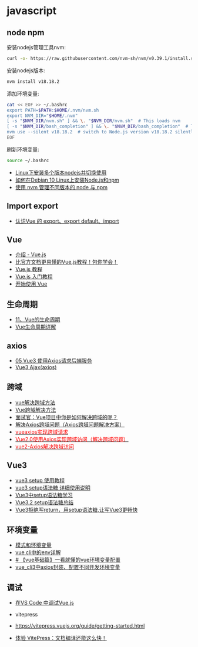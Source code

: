 # javascript

## node npm

安装nodejs管理工具nvm:

```bash
curl -o- https://raw.githubusercontent.com/nvm-sh/nvm/v0.39.1/install.sh | bash
```

安装nodejs版本:

```bash
nvm install v18.18.2
```

添加环境变量:

```bash
cat << EOF >> ~/.bashrc
export PATH=$PATH:$HOME/.nvm/nvm.sh
export NVM_DIR="$HOME/.nvm"
[ -s "$NVM_DIR/nvm.sh" ] && \. "$NVM_DIR/nvm.sh"  # This loads nvm
[ -s "$NVM_DIR/bash_completion" ] && \. "$NVM_DIR/bash_completion"  # This loads nvm bash_completion
nvm use --silent v18.18.2  # switch to Node.js version v18.18.2 silently
EOF
```

刷新环境变量:

```bash
source ~/.bashrc
```

- [Linux下安装多个版本nodejs并切换使用](https://blog.csdn.net/u012762641/article/details/106050625)
- [如何在Debian 10 Linux上安装Node.js和npm](https://www.myfreax.com/how-to-install-node-js-on-debian-10/)
- [使用 nvm 管理不同版本的 node 与 npm](https://www.runoob.com/w3cnote/nvm-manager-node-versions.html)

## Import export

- [认识Vue 的 export、export default、import](https://blog.csdn.net/harry5508/article/details/84025146)

## Vue

- [介绍 - Vue.js](https://cn.vuejs.org/v2/guide/installation.html)
- [比官方文档更易懂的Vue.js教程！包你学会！](https://juejin.cn/post/6844903683860201486)
- [Vue.js 教程](https://www.runoob.com/vue2/vue-tutorial.html)
- [Vue.js 入门教程](https://www.runoob.com/w3cnote/vue-js-quickstart.html)
- [开始使用 Vue](https://developer.mozilla.org/zh-CN/docs/Learn/Tools_and_testing/Client-side_JavaScript_frameworks/Vue_getting_started)

## 生命周期

- [11、Vue的生命周期](https://blog.csdn.net/m0_37911124/article/details/123481146)
- [Vue生命周期详解](https://juejin.cn/post/6874855535234170887)

## axios

- [05 Vue3 使用Axios请求后端服务](https://www.jianshu.com/p/a48eed3831da)
- [Vue3 Ajax(axios)](https://www.runoob.com/vue3/vue3-ajax-axios.html)

## 跨域

- [vue解决跨域方法](https://segmentfault.com/a/1190000040583348)
- [Vue跨域解决方法](https://www.jianshu.com/p/c3f92a904696)
- [面试官：Vue项目中你是如何解决跨域的呢？](https://vue3js.cn/interview/vue/cors.html#%E4%BA%8C%E3%80%81%E5%A6%82%E4%BD%95%E8%A7%A3%E5%86%B3)
- [解决Axios跨域问题（Axios跨域问题解决方案）](https://blog.csdn.net/moshowgame/article/details/107285660)
- [<font color=Red>vueaxios实现跨域请求</font>](https://www.jianshu.com/p/4e6dac726c54)
- [<font color=Red>Vue2.0使用Axios实现跨域访问（解决跨域问题）</font>](https://blog.csdn.net/James_liPeng/article/details/86151073)
- [<font color=Red>vue2-Axios解决跨域访问</font>](https://blog.csdn.net/qq_38409994/article/details/105724827)

## Vue3

- [vue3 setup 使用教程](https://blog.csdn.net/wsjzzcbq/article/details/123003859)
- [vue3 setup语法糖 详细使用说明](https://blog.csdn.net/m0_67401055/article/details/123433455)
- [Vue3中setup语法糖学习](https://www.cnblogs.com/-pdd/p/16003658.html)
- [Vue3.2 setup语法糖总结](https://segmentfault.com/a/1190000041849882)
- [Vue3拒绝写return，用setup语法糖,让写Vue3更畅快](https://juejin.cn/post/7078865301856583717)

## 环境变量

- [模式和环境变量](https://cli.vuejs.org/zh/guide/mode-and-env.html#%E6%A8%A1%E5%BC%8F)
- [vue cli中的env详解](https://www.cnblogs.com/guojikun/p/15160737.html)
- [# 【vue基础篇】一看就懂的vue环境变量配置](https://juejin.cn/post/6844903859878363149)
- [vue_cli3中axios封装、配置不同开发环境变量](https://www.jianshu.com/p/e40709390301)

## 调试

- [在VS Code 中调试Vue.js](https://segmentfault.com/a/1190000038156565)

- vitepress

- <https://vitepress.vuejs.org/guide/getting-started.html>

- [体验 VitePress：文档编译还能这么快！](https://www.imaegoo.com/2021/hello-vitepress/)
